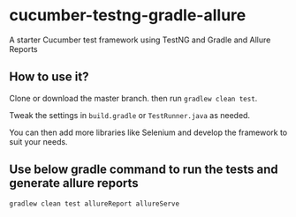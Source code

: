 # cucumber-testng-gradle-allure
A starter Cucumber test framework using TestNG and Gradle and Allure Reports
 
 ## How to use it?
 Clone or download the master branch. then run `gradlew clean test`.
 
 Tweak the settings in `build.gradle` or `TestRunner.java` as needed.
 
 You can then add more libraries like Selenium and develop the framework to suit your needs.
 
 ## Use below gradle command to run the tests and generate allure reports
 `gradlew clean test allureReport allureServe`



